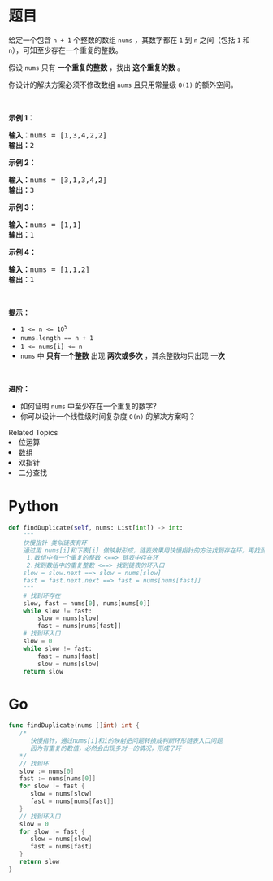 # 题目
<p>给定一个包含 <code>n + 1</code> 个整数的数组 <code>nums</code> ，其数字都在 <code>1</code> 到 <code>n</code><em> </em>之间（包括 <code>1</code> 和 <code>n</code>），可知至少存在一个重复的整数。</p>

<p>假设 <code>nums</code> 只有 <strong>一个重复的整数</strong> ，找出 <strong>这个重复的数</strong> 。</p>

<p>你设计的解决方案必须不修改数组 <code>nums</code> 且只用常量级 <code>O(1)</code> 的额外空间。</p>

<p> </p>

<p><strong>示例 1：</strong></p>

<pre>
<strong>输入：</strong>nums = [1,3,4,2,2]
<strong>输出：</strong>2
</pre>

<p><strong>示例 2：</strong></p>

<pre>
<strong>输入：</strong>nums = [3,1,3,4,2]
<strong>输出：</strong>3
</pre>

<p><strong>示例 3：</strong></p>

<pre>
<strong>输入：</strong>nums = [1,1]
<strong>输出：</strong>1
</pre>

<p><strong>示例 4：</strong></p>

<pre>
<strong>输入：</strong>nums = [1,1,2]
<strong>输出：</strong>1
</pre>

<p> </p>

<p><strong>提示：</strong></p>

<ul>
	<li><code>1 <= n <= 10<sup>5</sup></code></li>
	<li><code>nums.length == n + 1</code></li>
	<li><code>1 <= nums[i] <= n</code></li>
	<li><code>nums</code> 中 <strong>只有一个整数</strong> 出现 <strong>两次或多次</strong> ，其余整数均只出现 <strong>一次</strong></li>
</ul>

<p> </p>

<p><b>进阶：</b></p>

<ul>
	<li>如何证明 <code>nums</code> 中至少存在一个重复的数字?</li>
	<li>你可以设计一个线性级时间复杂度 <code>O(n)</code> 的解决方案吗？</li>
</ul>
<div><div>Related Topics</div><div><li>位运算</li><li>数组</li><li>双指针</li><li>二分查找</li></div></div>

# Python

```python
def findDuplicate(self, nums: List[int]) -> int:
    """
    快慢指针 类似链表有环
    通过用 nums[i]和下表[i] 做映射形成，链表效果用快慢指针的方法找到存在环，再找到环入口。
     1.数组中有一个重复的整数 <==> 链表中存在环
     2.找到数组中的重复整数 <==> 找到链表的环入口
    slow = slow.next ==> slow = nums[slow]
    fast = fast.next.next ==> fast = nums[nums[fast]]
    """
    # 找到环存在
    slow, fast = nums[0], nums[nums[0]]
    while slow != fast:
        slow = nums[slow]
        fast = nums[nums[fast]]
    # 找到环入口
    slow = 0
    while slow != fast:
        fast = nums[fast]
        slow = nums[slow]
    return slow
```

# Go

```go
func findDuplicate(nums []int) int {
   /*
      快慢指针，通过nums[i]和i的映射把问题转换成判断环形链表入口问题
      因为有重复的数值，必然会出现多对一的情况，形成了环
   */
   // 找到环
   slow := nums[0]
   fast := nums[nums[0]]
   for slow != fast {
      slow = nums[slow]
      fast = nums[nums[fast]]
   }
   // 找到环入口
   slow = 0
   for slow != fast {
      slow = nums[slow]
      fast = nums[fast]
   }
   return slow
}
```